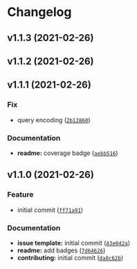 # Changelog

<!--next-version-placeholder-->

## v1.1.3 (2021-02-26)


## v1.1.2 (2021-02-26)


## v1.1.1 (2021-02-26)
### Fix
* query encoding ([`2b12860`](https://github.com/MicaelJarniac/BuildURL/commit/2b128607ed03e96238521d384fc86ba1f2a9e084))

### Documentation
* **readme:** coverage badge ([`aebb516`](https://github.com/MicaelJarniac/BuildURL/commit/aebb51623a1e276b3edc169b2f5d744d3ab0faed))

## v1.1.0 (2021-02-26)
### Feature
* initial commit ([`ff71a91`](https://github.com/MicaelJarniac/BuildURL/commit/ff71a9168cf932b602402b1ee764f27ea3a74517))

### Documentation
* **issue template:** initial commit ([`43e042a`](https://github.com/MicaelJarniac/BuildURL/commit/43e042af060181552e6923dcf86fef8a3e2e5997))
* **readme:** add badges ([`7d64626`](https://github.com/MicaelJarniac/BuildURL/commit/7d6462613b94f8f062bb0a5ab62bf01085af3a83))
* **contributing:** initial commit ([`da8c62b`](https://github.com/MicaelJarniac/BuildURL/commit/da8c62b087811b4fc20aa0a330271926140f9bfa))
